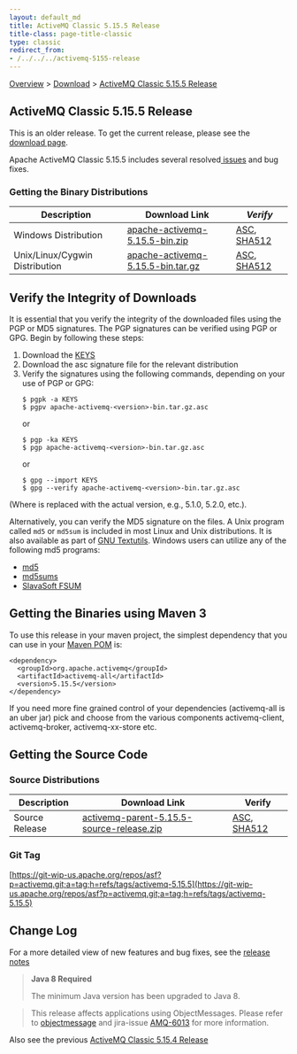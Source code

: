 ```yaml
---
layout: default_md
title: ActiveMQ Classic 5.15.5 Release 
title-class: page-title-classic
type: classic
redirect_from:
- /../../../activemq-5155-release
---
```


[Overview](overview) > [Download](download) > [ActiveMQ Classic 5.15.5 Release](classic-05-15-05)

ActiveMQ Classic 5.15.5 Release
-----------------------

<div class="alert alert-warning">
  This is an older release. To get the current release, please see the <a href="{{site.baseurl}}/components/classic/download" class="alert-link">download page</a>.
</div>

Apache ActiveMQ Classic 5.15.5 includes several resolved[ issues](https://issues.apache.org/jira/secure/ReleaseNote.jspa?projectId=12311210&version=12343307) and bug fixes.

### Getting the Binary Distributions

Description|Download Link|_Verify_
---|---|---
Windows Distribution|[apache-activemq-5.15.5-bin.zip](http://archive.apache.org/dist/activemq/5.15.5/apache-activemq-5.15.5-bin.zip)|[ASC](https://archive.apache.org/dist/activemq/5.15.5/apache-activemq-5.15.5-bin.zip.asc), [SHA512](https://archive.apache.org/dist/activemq/5.15.5/apache-activemq-5.15.5-bin.zip.sha512)
Unix/Linux/Cygwin Distribution|[apache-activemq-5.15.5-bin.tar.gz](http://archive.apache.org/dist/activemq/5.15.5/apache-activemq-5.15.5-bin.tar.gz)|[ASC](https://archive.apache.org/dist/activemq/5.15.5/apache-activemq-5.15.5-bin.tar.gz.asc), [SHA512](https://archive.apache.org/dist/activemq/5.15.5/apache-activemq-5.15.5-bin.tar.gz.sha512)

Verify the Integrity of Downloads
---------------------------------

It is essential that you verify the integrity of the downloaded files using the PGP or MD5 signatures. The PGP signatures can be verified using PGP or GPG. Begin by following these steps:

1.  Download the [KEYS](http://www.apache.org/dist/activemq/KEYS)
2.  Download the asc signature file for the relevant distribution
3.  Verify the signatures using the following commands, depending on your use of PGP or GPG:
    ```
    $ pgpk -a KEYS
    $ pgpv apache-activemq-<version>-bin.tar.gz.asc
    ```
    or
    ```
    $ pgp -ka KEYS
    $ pgp apache-activemq-<version>-bin.tar.gz.asc
    ```
    or
    ```
    $ gpg --import KEYS
    $ gpg --verify apache-activemq-<version>-bin.tar.gz.asc
    ```

(Where <version> is replaced with the actual version, e.g., 5.1.0, 5.2.0, etc.).

Alternatively, you can verify the MD5 signature on the files. A Unix program called `md5` or `md5sum` is included in most Linux and Unix distributions. It is also available as part of [GNU Textutils](http://www.gnu.org/software/textutils/textutils.html). Windows users can utilize any of the following md5 programs:

*   [md5](http://www.fourmilab.ch/md5/)
*   [md5sums](http://www.pc-tools.net/win32/md5sums/)
*   [SlavaSoft FSUM](http://www.slavasoft.com/fsum/)

Getting the Binaries using Maven 3
----------------------------------

To use this release in your maven project, the simplest dependency that you can use in your [Maven POM](http://maven.apache.org/guides/introduction/introduction-to-the-pom.html) is:
```
<dependency>
  <groupId>org.apache.activemq</groupId>
  <artifactId>activemq-all</artifactId>
  <version>5.15.5</version>
</dependency>
```
If you need more fine grained control of your dependencies (activemq-all is an uber jar) pick and choose from the various components activemq-client, activemq-broker, activemq-xx-store etc.

Getting the Source Code
-----------------------

### Source Distributions

Description|Download Link|Verify
---|---|---
Source Release|[activemq-parent-5.15.5-source-release.zip](https://archive.apache.org/dist/activemq/5.15.5/activemq-parent-5.15.5-source-release.zip)|[ASC](https://archive.apache.org/dist/activemq/5.15.5/activemq-parent-5.15.5-source-release.zip.asc), [SHA512](https://archive.apache.org/dist/activemq/5.15.5/activemq-parent-5.15.5-source-release.zip.sha512)

### Git Tag

[https://git-wip-us.apache.org/repos/asf?p=activemq.git;a=tag;h=refs/tags/activemq-5.15.5](https://git-wip-us.apache.org/repos/asf?p=activemq.git;a=tag;h=refs/tags/activemq-5.15.5)

Change Log
----------

For a more detailed view of new features and bug fixes, see the [release notes](https://issues.apache.org/jira/secure/ReleaseNote.jspa?projectId=12311210&version=12343307)

> **Java 8 Required**
> 
> The minimum Java version has been upgraded to Java 8.

> This release affects applications using ObjectMessages. Please refer to [objectmessage](objectmessage) and jira-issue [AMQ-6013](https://issues.apache.org/jira/browse/AMQ-6013) for more information.

Also see the previous [ActiveMQ Classic 5.15.4 Release](classic-05-15-04)
